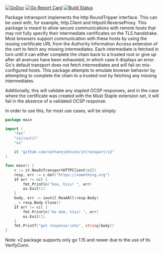 [![GoDoc](https://godoc.org/github.com/nathanejohnson/intransport?status.svg)](https://godoc.org/github.com/nathanejohnson/intransport)
[![Go Report Card](https://goreportcard.com/badge/github.com/nathanejohnson/intransport)](https://goreportcard.com/report/github.com/nathanejohnson/intransport)
[![Build Status](https://github.com//nathanejohnson/intransport/actions/workflows/build.yml/badge.svg)](https://github.com//nathanejohnson/intransport/actions/workflows/build.yml)

Package intransport implements the http RoundTripper interface. This can be used with, for example, http.Client and httputil.ReverseProxy. This package is meant to allow secure communications with remote hosts that may not fully specify their intermediate certificates on the TLS handshake. Most browsers support communication with these hosts by using the issuing certificate URL from the Authority Information Access extension of the cert to fetch any missing intermediates. Each intermediate is fetched in turn until it can either complete the chain back to a trusted root or give up after all avenues have been exhausted, in which case it displays an error. Go's default transport does not fetch intermediates and will fail on mis-configured hosts. This package attempts to emulate browser behavior by attempting to complete the chain to a trusted root by fetching any missing intermediates.

Additionally, this will validate any stapled OCSP responses, and in the case where the certificate was created with the Must Staple extension set, it will fail in the absence of a validated OCSP response.

In order to use this, for most use cases, will be simply:

```go
package main

import (
	"fmt"
	"io/ioutil"
	"os"
	
	it "github.com/nathanejohnson/intransport/v2"
)

func main() {
	c := it.NewInTransportHTTPClient(nil)
	resp, err := c.Get("https://something.org")
	if err != nil {
		fmt.Println("boo, hiss! ", err)
		os.Exit(1)
	}
	body, err := ioutil.ReadAll(resp.Body)
	_ = resp.Body.Close()
	if err != nil {		
		fmt.Println("ba dum, tiss! ", err)
		os.Exit(1)
	}
	fmt.Printf("got response:\n%s", string(body))
}
```


Note: v2 package supports only go 1.15 and newer due to the use of tls VerifyConn.
